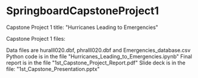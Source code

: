# SpringboardCapstoneProject1

Capstone Project 1 title: "Hurricanes Leading to Emergencies"

Capstone Project 1 files:

Data files are huralll020.dbf, phralll020.dbf and Emergencies_database.csv
Python code is in the file "Hurricanes_Leading_to_Emergencies.ipynb"
Final report is in the file "1st_Capstone_Project_Report.pdf"
Slide deck is in the file: "1st_Capstone_Presentation.pptx" 
